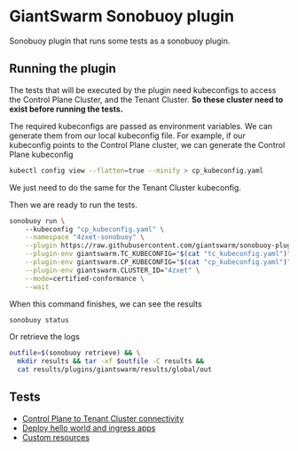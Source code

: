 # GiantSwarm Sonobuoy plugin

Sonobuoy plugin that runs some tests as a sonobuoy plugin.

## Running the plugin

The tests that will be executed by the plugin need kubeconfigs to access the Control Plane Cluster, and the Tenant Cluster.
**So these cluster need to exist before running the tests.**

The required kubeconfigs are passed as environment variables. We can generate them from our local kubeconfig file.
For example, if our kubeconfig points to the Control Plane cluster, we can generate the Control Plane kubeconfig

```bash
kubectl config view --flatten=true --minify > cp_kubeconfig.yaml
```

We just need to do the same for the Tenant Cluster kubeconfig.

Then we are ready to run the tests.

```bash
sonobuoy run \                                                                                                                                                                         [giantswarm-godsmack:default]
    --kubeconfig "cp_kubeconfig.yaml" \
    --namespace "4zxet-sonobuoy" \
    --plugin https://raw.githubusercontent.com/giantswarm/sonobuoy-plugin/master/giantswarm-plugin.yaml \
    --plugin-env giantswarm.TC_KUBECONFIG="$(cat "tc_kubeconfig.yaml")" \
    --plugin-env giantswarm.CP_KUBECONFIG="$(cat "cp_kubeconfig.yaml")" \
    --plugin-env giantswarm.CLUSTER_ID="4zxet" \
    --mode=certified-conformance \
    --wait
```

When this command finishes, we can see the results

```bash
sonobuoy status
```

Or retrieve the logs

```bash
outfile=$(sonobuoy retrieve) && \
  mkdir results && tar -xf $outfile -C results &&
  cat results/plugins/giantswarm/results/global/out
```

## Tests

- [Control Plane to Tenant Cluster connectivity](./tests/cptcconnectivity/README.md)
- [Deploy hello world and ingress apps](./tests/ingress/README.md)
- [Custom resources](./tests/customresources/README.md)
